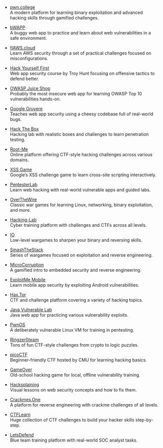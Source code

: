 - [pwn.college](https://pwn.college/)  
  A modern platform for learning binary exploitation and advanced hacking skills through gamified challenges.

- [bWAPP](http://itsecgames.com)  
  A buggy web app to practice and learn about web vulnerabilities in a safe environment.

- [flAWS.cloud](http://flaws.cloud)  
  Learn AWS security through a set of practical challenges focused on misconfigurations.

- [Hack Yourself First](http://hackyourselffirst.troyhunt.com)  
  Web app security course by Troy Hunt focusing on offensive tactics to defend better.

- [OWASP Juice Shop](http://juice-shop.herokuapp.com)  
  Probably the most insecure web app for learning OWASP Top 10 vulnerabilities hands-on.

- [Google Gruyere](https://google-gruyere.appspot.com)  
  Teaches web app security using a cheesy codebase full of real-world bugs.

- [Hack The Box](https://app.hackthebox.com)  
  Hacking lab with realistic boxes and challenges to learn penetration testing.

- [Root-Me](https://root-me.org)  
  Online platform offering CTF-style hacking challenges across various domains.

- [XSS Game](https://xss-game.appspot.com)  
  Google’s XSS challenge game to learn cross-site scripting interactively.

- [PentesterLab](https://pentesterlab.com)  
  Learn web hacking with real-world vulnerable apps and guided labs.

- [OverTheWire](https://overthewire.org/wargames/)  
  Classic war games for learning Linux, networking, binary exploitation, and more.

- [Hacking-Lab](https://hacking-lab.com/index.html)  
  Cyber training platform with challenges and CTFs across all levels.

- [IO](http://io.netgarage.org)  
  Low-level wargames to sharpen your binary and reversing skills.

- [SmashTheStack](http://smashthestack.org)  
  Series of wargames focused on exploitation and reverse engineering.

- [MicroCorruption](https://microcorruption.com/login)  
  A gamified intro to embedded security and reverse engineering.

- [ExploitMe Mobile](http://securitycompass.github.io/AndroidLabs/index.html)  
  Learn mobile app security by exploiting Android vulnerabilities.

- [Hax.Tor](http://hax.tor.hu/welcome/)  
  CTF and challenge platform covering a variety of hacking topics.

- [Java Vulnerable Lab](https://github.com/CSPF-Founder/JavaVulnerableLab)  
  Java web app for practicing various vulnerability exploits.

- [PwnOS](http://pwnos.com)  
  A deliberately vulnerable Linux VM for training in pentesting.

- [Ringzer0team](https://ringzer0team.com/challenges)  
  Tons of fun CTF-style challenges from crypto to logic puzzles.

- [picoCTF](https://play.picoctf.org)  
  Beginner-friendly CTF hosted by CMU for learning hacking basics.

- [GameOver](https://sourceforge.net/projects/null-gameover/)  
  Old-school hacking game for local, offline vulnerability training.

- [Hacksplaining](https://www.hacksplaining.com/lessons)  
  Visual lessons on web security concepts and how to fix them.

- [Crackmes.One](https://crackmes.one/)  
  A platform for reverse engineering with crackme challenges of all levels.

- [CTFLearn](https://ctflearn.com/)  
  Huge collection of CTF challenges to build your hacker skills step-by-step.

- [LetsDefend](https://app.letsdefend.io/training)  
  Blue team training platform with real-world SOC analyst tasks.
